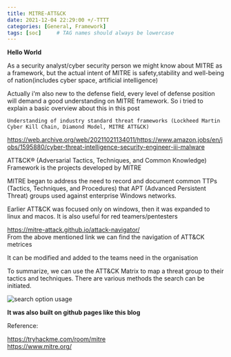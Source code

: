 ```yaml
---
title: MITRE-ATT&CK
date: 2021-12-04 22:29:00 +/-TTTT
categories: [General, Framework]
tags: [soc]     # TAG names should always be lowercase
---
```


**Hello World**  

As a security analyst/cyber security person we might know about MITRE as a framework, but the actual intent of MITRE is safety,stability and well-being of nation(includes cyber space, artificial intelligence)

Actually i'm also new to the defense field, every level of defense position will demand a good understanding on MITRE framework. So i tried to explain a basic overview about this in this post

```Understanding of industry standard threat frameworks (Lockheed Martin Cyber Kill Chain, Diamond Model, MITRE ATT&CK)```

https://web.archive.org/web/20211021134011/https://www.amazon.jobs/en/jobs/1595880/cyber-threat-intelligence-security-engineer-iii-malware  

 ATT&CK® (Adversarial Tactics, Techniques, and Common Knowledge) Framework  is the projects developed by MITRE
 
 MITRE began to address the need to record and document common TTPs (Tactics, Techniques, and Procedures) that APT (Advanced Persistent Threat) groups used against enterprise Windows networks.  

Earlier ATT&CK was focused only on windows, then it was expanded to linux and macos. It is also useful for red teamers/pentesters  

https://mitre-attack.github.io/attack-navigator/  
From the above mentioned link we can find the navigation of ATT&CK metrices  

It can be modified and added to the teams need in the organisation  

To summarize, we can use the ATT&CK Matrix to map a threat group to their tactics and techniques.  There are various methods the search can be initiated. 


![search option usage](https://drive.google.com/thumbnail?id=1WOdK2fn4bxhpnc8RtSBku6_zQCnalXDH&sz=w1000)  

**It was also built on github pages like this blog**



Reference:

https://tryhackme.com/room/mitre  
https://www.mitre.org/
